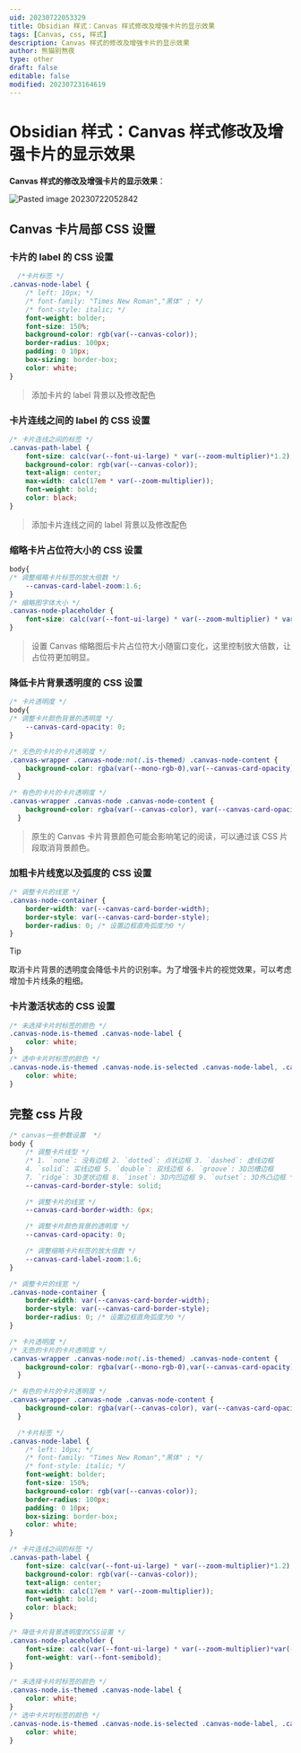 ```yaml
---
uid: 20230722053329
title: Obsidian 样式：Canvas 样式修改及增强卡片的显示效果
tags: [Canvas, css, 样式]
description: Canvas 样式的修改及增强卡片的显示效果
author: 熊猫别熬夜
type: other
draft: false
editable: false
modified: 20230723164619
---
```


# Obsidian 样式：Canvas 样式修改及增强卡片的显示效果

**Canvas 样式的修改及增强卡片的显示效果**：

![Pasted image 20230722052842](https://cdn.pkmer.cn/images/Pasted%20image%2020230722052842.png!pkmer)

## Canvas 卡片局部 CSS 设置

### 卡片的 label 的 CSS 设置

```css
  /*卡片标签 */
.canvas-node-label {
    /* left: 10px; */
    /* font-family: "Times New Roman","黑体" ; */
    /* font-style: italic; */
    font-weight: bolder;
    font-size: 150%;
    background-color: rgb(var(--canvas-color));
    border-radius: 100px;
    padding: 0 10px;
    box-sizing: border-box;
    color: white;
}
```

> 添加卡片的 label 背景以及修改配色

### 卡片连线之间的 label 的 CSS 设置

```css
/* 卡片连线之间的标签 */
.canvas-path-label {
    font-size: calc(var(--font-ui-large) * var(--zoom-multiplier)*1.2);
    background-color: rgb(var(--canvas-color));
    text-align: center;
    max-width: calc(17em * var(--zoom-multiplier));
    font-weight: bold;
    color: black;
}
```

> 添加卡片连线之间的 label 背景以及修改配色

### 缩略卡片占位符大小的 CSS 设置

```css
body{
/* 调整缩略卡片标签的放大倍数 */
    --canvas-card-label-zoom:1.6;
}
/* 缩略图字体大小 */
.canvas-node-placeholder {
    font-size: calc(var(--font-ui-large) * var(--zoom-multiplier) * var(--canvas-card-label-zoom));
}
```

> 设置 Canvas 缩略图后卡片占位符大小随窗口变化，这里控制放大倍数，让占位符更加明显。

### 降低卡片背景透明度的 CSS 设置

```css
/* 卡片透明度 */
body{
/* 调整卡片颜色背景的透明度 */
    --canvas-card-opacity: 0;
}

/* 无色的卡片的卡片透明度 */
.canvas-wrapper .canvas-node:not(.is-themed) .canvas-node-content {
    background-color: rgba(var(--mono-rgb-0),var(--canvas-card-opacity));
  }

/* 有色的卡片的卡片透明度 */
.canvas-wrapper .canvas-node .canvas-node-content {
    background-color: rgba(var(--canvas-color), var(--canvas-card-opacity));
  }
```

> 原生的 Canvas 卡片背景颜色可能会影响笔记的阅读，可以通过该 CSS 片段取消背景颜色。

### 加粗卡片线宽以及弧度的 CSS 设置

```css
/* 调整卡片的线宽 */
.canvas-node-container {
    border-width: var(--canvas-card-border-width);
    border-style: var(--canvas-card-border-style);
    border-radius: 0; /* 设置边框直角弧度为0 */
}
```

> [!tip]
> 取消卡片背景的透明度会降低卡片的识别率。为了增强卡片的视觉效果，可以考虑增加卡片线条的粗细。

### 卡片激活状态的 CSS 设置

```CSS
/* 未选择卡片时标签的颜色 */
.canvas-node.is-themed .canvas-node-label {
    color: white;
}
/* 选中卡片时标签的颜色 */
.canvas-node.is-themed .canvas-node.is-selected .canvas-node-label, .canvas-node.is-focused .canvas-node-label {
    color: white;
}
```

## 完整 css 片段

```css
/* canvas一些参数设置  */
body {
    /* 调整卡片线型 */
    /* 1. `none`: 没有边框 2. `dotted`: 点状边框 3. `dashed`: 虚线边框
    4. `solid`: 实线边框 5. `double`: 双线边框 6. `groove`: 3D凹槽边框
    7. `ridge`: 3D垄状边框 8. `inset`: 3D内凹边框 9. `outset`: 3D外凸边框 */
    --canvas-card-border-style: solid;

    /* 调整卡片的线宽 */
    --canvas-card-border-width: 6px;

    /* 调整卡片颜色背景的透明度 */
    --canvas-card-opacity: 0;

    /* 调整缩略卡片标签的放大倍数 */
    --canvas-card-label-zoom:1.6;
}

/* 调整卡片的线宽 */
.canvas-node-container {
    border-width: var(--canvas-card-border-width);
    border-style: var(--canvas-card-border-style);
    border-radius: 0; /* 设置边框直角弧度为0 */
}

/* 卡片透明度 */
/* 无色的卡片的卡片透明度 */
.canvas-wrapper .canvas-node:not(.is-themed) .canvas-node-content {
    background-color: rgba(var(--mono-rgb-0),var(--canvas-card-opacity));
  }

/* 有色的卡片的卡片透明度 */
.canvas-wrapper .canvas-node .canvas-node-content {
    background-color: rgba(var(--canvas-color), var(--canvas-card-opacity));
  }

  /*卡片标签 */
.canvas-node-label {
    /* left: 10px; */
    /* font-family: "Times New Roman","黑体" ; */
    /* font-style: italic; */
    font-weight: bolder;
    font-size: 150%;
    background-color: rgb(var(--canvas-color));
    border-radius: 100px;
    padding: 0 10px;
    box-sizing: border-box;
    color: white;
}

/* 卡片连线之间的标签 */
.canvas-path-label {
    font-size: calc(var(--font-ui-large) * var(--zoom-multiplier)*1.2);
    background-color: rgb(var(--canvas-color));
    text-align: center;
    max-width: calc(17em * var(--zoom-multiplier));
    font-weight: bold;
    color: black;
}

/* 降低卡片背景透明度的CSS设置 */
.canvas-node-placeholder {
    font-size: calc(var(--font-ui-large) * var(--zoom-multiplier)*var(--canvas-card-label-zoom));
    font-weight: var(--font-semibold);
}

/* 未选择卡片时标签的颜色 */
.canvas-node.is-themed .canvas-node-label {
    color: white;
}
/* 选中卡片时标签的颜色 */
.canvas-node.is-themed .canvas-node.is-selected .canvas-node-label, .canvas-node.is-focused .canvas-node-label {
    color: white;
}
```
